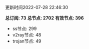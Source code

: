 更新时间2022-07-28 22:46:30

**总订阅: 73**
**总节点: 2702**
**有效节点: 396**
- ss节点: 299
- v2ray节点: 48
- trojan节点: 49
